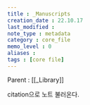 ```yaml
---
title : _Manuscripts
creation_date : 22.10.17
last_modified :
note_type : metadata
category : core_file
memo_level : 0
aliases : 
tags : [core file]
---
```


Parent : [[_Library]]

citation으로 노트 불러온다.